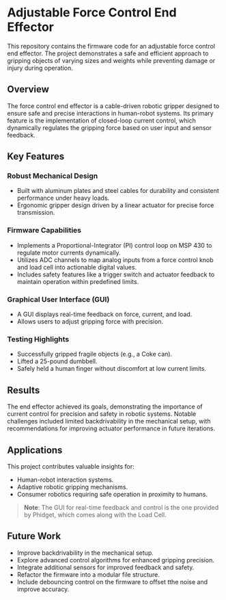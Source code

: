 # Adjustable Force Control End Effector  

This repository contains the firmware code for an adjustable force control end effector. The project demonstrates a safe and efficient approach to gripping objects of varying sizes and weights while preventing damage or injury during operation.  

## Overview  

The force control end effector is a cable-driven robotic gripper designed to ensure safe and precise interactions in human-robot systems. Its primary feature is the implementation of closed-loop current control, which dynamically regulates the gripping force based on user input and sensor feedback.  

## Key Features  

### Robust Mechanical Design  
- Built with aluminum plates and steel cables for durability and consistent performance under heavy loads.  
- Ergonomic gripper design driven by a linear actuator for precise force transmission.  

### Firmware Capabilities  
- Implements a Proportional-Integrator (PI) control loop on MSP 430 to regulate motor currents dynamically.  
- Utilizes ADC channels to map analog inputs from a force control knob and load cell into actionable digital values.  
- Includes safety features like a trigger switch and actuator feedback to maintain operation within predefined limits.  

### Graphical User Interface (GUI)  
- A GUI displays real-time feedback on force, current, and load.  
- Allows users to adjust gripping force with precision.  

### Testing Highlights  
- Successfully gripped fragile objects (e.g., a Coke can).  
- Lifted a 25-pound dumbbell.  
- Safely held a human finger without discomfort at low current limits.  

## Results  

The end effector achieved its goals, demonstrating the importance of current control for precision and safety in robotic systems. Notable challenges included limited backdrivability in the mechanical setup, with recommendations for improving actuator performance in future iterations.  

## Applications  

This project contributes valuable insights for:  
- Human-robot interaction systems.  
- Adaptive robotic gripping mechanisms.  
- Consumer robotics requiring safe operation in proximity to humans.  

> **Note**: The GUI for real-time feedback and control is the one provided by Phidget, which comes along with the Load Cell.  

## Future Work  

- Improve backdrivability in the mechanical setup.  
- Explore advanced control algorithms for enhanced gripping precision.  
- Integrate additional sensors for improved feedback and safety.
- Refactor the firmware into a modular file structure.
- Include debouncing control on the firmware to offset tthe noise and improve accuracy.
